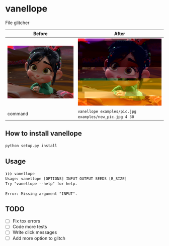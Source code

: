 # vanellope
File glitcher

| Before | After |
|- | - |
|![alt](./images/pic.jpg) | ![alt](./images/new_pic.jpg)|
|command | `vanellope examples/pic.jpg examples/new_pic.jpg 4 30`

## How to install vanellope
```sh
python setup.py install
```

## Usage
```
❯❯❯ vanellope
Usage: vanellope [OPTIONS] INPUT OUTPUT SEEDS [B_SIZE]
Try "vanellope --help" for help.

Error: Missing argument "INPUT".
```

## TODO
- [ ] Fix tox errors
- [ ] Code more tests
- [ ] Write click messages
- [ ] Add more option to glitch
